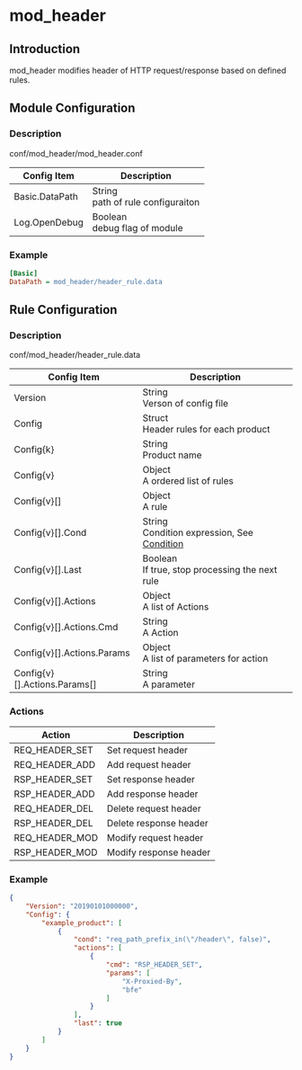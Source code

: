 # mod_header

## Introduction 

mod_header modifies header of HTTP request/response based on defined rules.

## Module Configuration

### Description
conf/mod_header/mod_header.conf

| Config Item | Description                             |
| ----------- | --------------------------------------- |
| Basic.DataPath | String<br>path of rule configuraiton |
| Log.OpenDebug | Boolean<br>debug flag of module |

### Example

```ini
[Basic]
DataPath = mod_header/header_rule.data
```

## Rule Configuration

### Description
conf/mod_header/header_rule.data

| Config Item | Description                                                  |
| ----------- | ------------------------------------------------------------ |
| Version     | String<br>Verson of config file |
| Config      | Struct<br>Header rules for each product |
| Config{k}   | String<br>Product name |
| Config{v}   | Object<br>A ordered list of rules |
| Config{v}[] | Object<br>A rule |
| Config{v}[].Cond | String<br>Condition expression, See [Condition](../../condition/condition_grammar.md) |
| Config{v}[].Last | Boolean<br>If true, stop processing the next rule |
| Config{v}[].Actions | Object<br>A list of Actions |
| Config{v}[].Actions.Cmd | String<br>A Action |
| Config{v}[].Actions.Params | Object<br>A list of parameters for action |
| Config{v}[].Actions.Params[] | String<br>A parameter |

### Actions
| Action         | Description            |
| -------------- | ---------------------- |
| REQ_HEADER_SET | Set request header     |
| REQ_HEADER_ADD | Add request header     |
| RSP_HEADER_SET | Set response header    |
| RSP_HEADER_ADD | Add response header    |
| REQ_HEADER_DEL | Delete request header  |
| RSP_HEADER_DEL | Delete response header |
| REQ_HEADER_MOD | Modify request header  |
| RSP_HEADER_MOD | Modify response header |

### Example

```json
{
    "Version": "20190101000000",
    "Config": {
        "example_product": [
            {
                "cond": "req_path_prefix_in(\"/header\", false)",
                "actions": [
                    {
                        "cmd": "RSP_HEADER_SET",
                        "params": [
                            "X-Proxied-By",
                            "bfe"
                        ]
                    }
                ],
                "last": true
            }
        ]
    }
}
```
